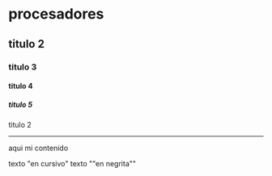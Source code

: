 # procesadores 
## titulo 2
### titulo 3
#### titulo 4
##### titulo 5
titulo 2
- - - - - -
aqui mi contenido

texto "en cursivo"
texto ""en negrita""
